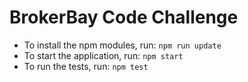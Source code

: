 # BrokerBay Code Challenge

* To install the npm modules, run: `npm run update`<br />
* To start the application, run: `npm start`<br />
* To run the tests, run: `npm test`<br />
